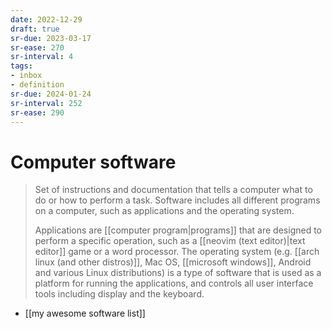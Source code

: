 ```yaml
---
date: 2022-12-29
draft: true
sr-due: 2023-03-17
sr-ease: 270
sr-interval: 4
tags:
- inbox
- definition
sr-due: 2024-01-24
sr-interval: 252
sr-ease: 290
---
```


# Computer software

> Set of instructions and documentation that tells a computer what to do or how
> to perform a task. Software includes all different programs on a computer,
> such as applications and the operating system.
>
> Applications are [[computer program|programs]] that are designed
> to perform a specific operation, such as a
> [[neovim (text editor)|text editor]] game or a word processor. The
> operating system (e.g. [[arch linux (and other distros)]], Mac OS,
> [[microsoft windows]], Android and various Linux distributions)
> is a type of software that is used as a platform for running the applications,
> and controls all user interface tools including display and the keyboard.

- [[my awesome software list]]